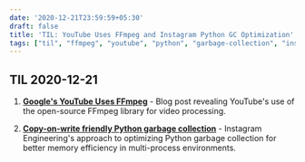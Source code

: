 ```yaml
---
date: '2020-12-21T23:59:59+05:30'
draft: false
title: 'TIL: YouTube Uses FFmpeg and Instagram Python GC Optimization'
tags: ["til", "ffmpeg", "youtube", "python", "garbage-collection", "instagram", "copy-on-write", "optimization"]
---
```


## TIL 2020-12-21

1. **[Google's YouTube Uses FFmpeg](https://multimedia.cx/eggs/googles-youtube-uses-ffmpeg/)** - Blog post revealing YouTube's use of the open-source FFmpeg library for video processing.

2. **[Copy-on-write friendly Python garbage collection](https://instagram-engineering.com/copy-on-write-friendly-python-garbage-collection-ad6ed5233ddf)** - Instagram Engineering's approach to optimizing Python garbage collection for better memory efficiency in multi-process environments.